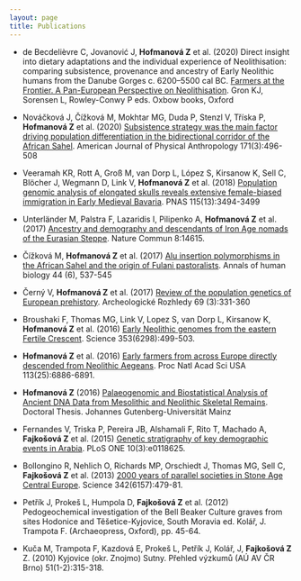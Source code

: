 ```yaml
---
layout: page
title: Publications
---
```


* de Becdelièvre C, Jovanović J, **Hofmanová Z** et al. (2020) Direct insight into dietary adaptations and the individual experience of Neolithisation: comparing subsistence, provenance and ancestry of Early Neolithic humans from the Danube Gorges c. 6200–5500 cal BC. [Farmers at the Frontier. A Pan-European Perspective on Neolithisation](https://www.oxbowbooks.com/oxbow/farmers-at-the-frontier.html). Gron KJ, Sorensen L, Rowley-Conwy P eds. Oxbow books, Oxford

* Nováčková J, Čížková M, Mokhtar MG, Duda P, Stenzl V, Tříska P, **Hofmanová Z** et al. (2020) [Subsistence strategy was the main factor driving population differentiation in the bidirectional corridor of the African Sahel](https://onlinelibrary.wiley.com/doi/abs/10.1002/ajpa.24001). American Journal of Physical Anthropology 171(3):496-508

* Veeramah KR, Rott A, Groß M, van Dorp L, López S, Kirsanow K, Sell C, Blöcher J, Wegmann D, Link V, **Hofmanová Z** et al. (2018) [Population genomic analysis of elongated skulls reveals extensive female-biased immigration in Early Medieval Bavaria](https://www.pnas.org/content/115/13/3494). PNAS 115(13):3494-3499

* Unterländer M, Palstra F, Lazaridis I, Pilipenko A, **Hofmanová Z** et al. (2017) [Ancestry and demography and descendants of Iron Age nomads of the Eurasian Steppe](https://www.nature.com/articles/ncomms14615). Nature Commun 8:14615.

* Čížková M, **Hofmanová Z** et al. (2017) [Alu insertion polymorphisms in the African Sahel and the origin of Fulani pastoralists](http://www.tandfonline.com/doi/abs/10.1080/03014460.2017.1328073). Annals of human biology 44 (6), 537-545

* Černý V, **Hofmanová Z** et al. (2017) [Review of the population genetics of European prehistory](http://www.arup.cas.cz/wp-content/uploads/2010/11/Archeologické-rozhledy-3_2017.pdf#page=4). Archeologické Rozhledy 69 (3):331-360

* Broushaki F, Thomas MG, Link V, Lopez S, van Dorp L, Kirsanow K, **Hofmanová Z** et al. (2016) [Early Neolithic genomes from the eastern Fertile Crescent](http://science.sciencemag.org/content/early/2016/07/13/science.aaf7943). Science 353(6298):499-503.

* **Hofmanová Z** et al. (2016) [Early farmers from across Europe directly descended from Neolithic Aegeans](http://www.pnas.org/content/113/25/6886). Proc Natl Acad Sci USA 113(25):6886-6891.

* **Hofmanová Z** (2016) [Palaeogenomic and Biostatistical Analysis of Ancient DNA Data from Mesolithic and Neolithic Skeletal Remains](https://publications.ub.uni-mainz.de/theses/volltexte/2017/100001355/pdf/100001355.pdf). Doctoral Thesis. Johannes Gutenberg-Universität Mainz

* Fernandes V, Triska P, Pereira JB, Alshamali F, Rito T, Machado A, **Fajkošová Z** et al. (2015) [Genetic stratigraphy of key demographic events in Arabia](http://journals.plos.org/plosone/article?id=10.1371%2Fjournal.pone.0118625). PLoS ONE 10(3):e0118625.

* Bollongino R, Nehlich O, Richards MP, Orschiedt J, Thomas MG, Sell C, **Fajkošová Z** et al. (2013) [2000 years of parallel societies in Stone Age Central Europe](http://science.sciencemag.org/content/342/6157/479). Science 342(6157):479-81.

* Petřík J, Prokeš L, Humpola D, **Fajkošová Z** et al. (2012) Pedogeochemical investigation of the Bell Beaker Culture graves from sites Hodonice and Těšetice-Kyjovice, South Moravia ed. Kolář, J. Trampota F. (Archaeopress, Oxford), pp. 45-64.

* Kuča M, Trampota F, Kazdová E, Prokeš L, Petřík J, Kolář, J, **Fajkošová Z** Z. (2010) Kyjovice (okr. Znojmo) Sutny. Přehled výzkumů (AÚ AV ČR Brno) 51(1-2):315-318.
